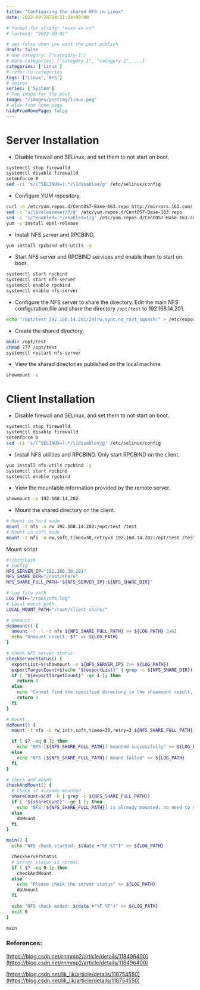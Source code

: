 ```yaml
---
title: "Configuring the shared NFS in Linux"
date: 2022-09-28T14:51:24+08:00

# format for string: "xxxx-xx-xx"
# lastmod: "2022-10-01"

# set false when you want the post publish
draft: false
# one category: ["category-1"] 
# more categories: ["category-1", "category-2", ...]
categories: ['Linux']
# refer to categories
tags: ['Linux','NFS']
# seires
series: ['System']
# Top image for the post
image: "/images/postImg/linux.png"
# Hide from home page
hideFromHomePage: false
---
```


# Server Installation

- Disable firewall and SELinux, and set them to not start on boot.

```bash
systemctl stop firewalld
systemctl disable firewalld
setenforce 0
sed -ri 's/(^SELINUX=).*/\1disabled/g' /etc/selinux/config
```

- Configure YUM repository.

```bash
curl -o /etc/yum.repos.d/CentOS7-Base-163.repo http://mirrors.163.com/.help/CentOS7-Base-163.repo
sed -i 's/\$releasever/7/g' /etc/yum.repos.d/CentOS7-Base-163.repo
sed -i 's/^enabled=.*/enabled=1/g' /etc/yum.repos.d/CentOS7-Base-163.repo
yum -y install epel-release
```

- Install NFS server and RPCBIND.

```bash
yum install rpcbind nfs-utils -y
```

- Start NFS server and RPCBIND services and enable them to start on boot.

```bash
systemctl start rpcbind
systemctl start nfs-server
systemctl enable rpcbind
systemctl enable nfs-server
```

- Configure the NFS server to share the directory. Edit the main NFS configuration file and share the directory `/opt/test` to 192.168.14.201.

```bash
echo "/opt/test 192.168.14.201/24(rw,sync,no_root_squash)" > /etc/exports
```

- Create the shared directory.

```bash
mkdir /opt/test
chmod 777 /opt/test
systemctl restart nfs-server
```

- View the shared directories published on the local machine.

```bash
showmount -e
```

# Client Installation

- Disable firewall and SELinux, and set them to not start on boot.

```bash
systemctl stop firewalld
systemctl disable firewalld
setenforce 0
sed -ri 's/(^SELINUX=).*/\1disabled/g' /etc/selinux/config
```

- Install NFS utilities and RPCBIND. Only start RPCBIND on the client.

```bash
yum install nfs-utils rpcbind -y
systemctl start rpcbind
systemctl enable rpcbind
```

- View the mountable information provided by the remote server.

```bash
showmount -e 192.168.14.202
```

- Mount the shared directory on the client.

```bash
# Mount in hard mode
mount -t nfs -o rw 192.168.14.202:/opt/test /test
# Mount in soft mode
mount -t nfs -o rw,soft,timeo=30,retry=3 192.168.14.202:/opt/test /test
```

Mount script

```bash
#!/bin/bash
# Config
NFS_SERVER_IP="192.168.38.201"
NFS_SHARE_DIR="/root/share"
NFS_SHARE_FULL_PATH="${NFS_SERVER_IP}:${NFS_SHARE_DIR}"

# Log file path
LOG_PATH="/root/nfs.log"
# Local mount path
LOCAL_MOUNT_PATH="/root/client-share/"

# Unmount
doUmount() {
  umount -f -l -t nfs ${NFS_SHARE_FULL_PATH} >> ${LOG_PATH} 2>&1
  echo "Unmount result: $?" >> ${LOG_PATH}
}

# Check NFS server status
checkServerStatus() {
  exportList=$(showmount -e ${NFS_SERVER_IP} 2>> ${LOG_PATH})
  exportTargetCount=$(echo "${exportList}" | grep -c ${NFS_SHARE_DIR})
  if [ "${exportTargetCount}" -ge 1 ]; then
    return 0
  else
    echo "Cannot find the specified directory in the showmount result, exportList: ${exportList}" >> ${LOG_PATH}
    return 1
  fi
}

# Mount
doMount() {
  mount -t nfs -o rw,intr,soft,timeo=30,retry=3 ${NFS_SHARE_FULL_PATH} ${LOCAL_MOUNT_PATH} >> ${LOG_PATH} 2>&1

  if [ $? -eq 0 ]; then
    echo "NFS [${NFS_SHARE_FULL_PATH}] mounted successfully" >> ${LOG_PATH}
  else
    echo "NFS [${NFS_SHARE_FULL_PATH}] mount failed" >> ${LOG_PATH}
  fi
}

# Check and mount
checkAndMount() {
  # Check if already mounted
  shareCount=$(df -h | grep -c ${NFS_SHARE_FULL_PATH})
  if [ "${shareCount}" -ge 1 ]; then
    echo "NFS [${NFS_SHARE_FULL_PATH}] is already mounted, no need to mount again" >> ${LOG_PATH}
  else
    doMount
  fi
}

main() {
  echo "NFS check started: $(date +"%F %T")" >> ${LOG_PATH}

  checkServerStatus
  # Server status is normal
  if [ $? -eq 0 ]; then
    checkAndMount
  else
    echo "Please check the server status" >> ${LOG_PATH}
    doUmount
  fi

  echo "NFS check ended: $(date +"%F %T")" >> ${LOG_PATH}
  exit 0
}

main
```

### References:

[https://blog.csdn.net/rnmmp2/article/details/118496400](https://blog.csdn.net/rnmmp2/article/details/118496400)

[https://blog.csdn.net/lik_lik/article/details/118754550](https://blog.csdn.net/lik_lik/article/details/118754550)